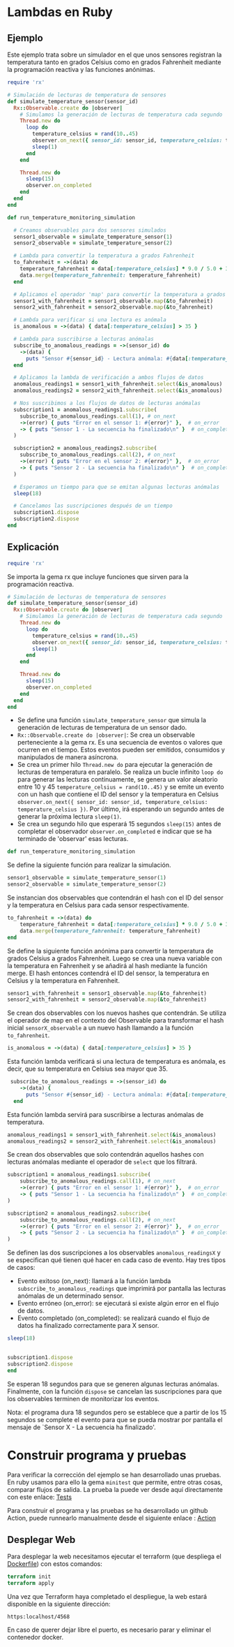 # Lambdas en Ruby #
## Ejemplo ##
Este ejemplo trata sobre un simulador en el que unos sensores registran la temperatura tanto en grados Celsius como en grados Fahrenheit mediante la programación reactiva y las funciones anónimas.

```ruby
require 'rx'

# Simulación de lecturas de temperatura de sensores
def simulate_temperature_sensor(sensor_id)
  Rx::Observable.create do |observer|
    # Simulamos la generación de lecturas de temperatura cada segundo
    Thread.new do
      loop do
        temperature_celsius = rand(10..45)
        observer.on_next({ sensor_id: sensor_id, temperature_celsius: temperature_celsius }) # Emite un hash con el ID del sensor y la temperatura en Celsius
        sleep(1)
      end
    end

    Thread.new do
      sleep(15)
      observer.on_completed
    end
  end
end

def run_temperature_monitoring_simulation

  # Creamos observables para dos sensores simulados
  sensor1_observable = simulate_temperature_sensor(1)
  sensor2_observable = simulate_temperature_sensor(2)

  # Lambda para convertir la temperatura a grados Fahrenheit
  to_fahrenheit = ->(data) do
    temperature_fahrenheit = data[:temperature_celsius] * 9.0 / 5.0 + 32.0
    data.merge(temperature_fahrenheit: temperature_fahrenheit)
  end

  # Aplicamos el operador 'map' para convertir la temperatura a grados Fahrenheit
  sensor1_with_fahrenheit = sensor1_observable.map(&to_fahrenheit)
  sensor2_with_fahrenheit = sensor2_observable.map(&to_fahrenheit)

  # Lambda para verificar si una lectura es anómala
  is_anomalous = ->(data) { data[:temperature_celsius] > 35 }

  # Lambda para suscribirse a lecturas anómalas
  subscribe_to_anomalous_readings = ->(sensor_id) do
    ->(data) { 
      puts "Sensor #{sensor_id} - Lectura anómala: #{data[:temperature_celsius]}°C / #{data[:temperature_fahrenheit]}°F\n" }
  end

  # Aplicamos la lambda de verificación a ambos flujos de datos
  anomalous_readings1 = sensor1_with_fahrenheit.select(&is_anomalous)
  anomalous_readings2 = sensor2_with_fahrenheit.select(&is_anomalous)

  # Nos suscribimos a los flujos de datos de lecturas anómalas
  subscription1 = anomalous_readings1.subscribe(
    subscribe_to_anomalous_readings.call(1), # on_next
    ->(error) { puts "Error en el sensor 1: #{error}" },  # on_error
    -> { puts "Sensor 1 - La secuencia ha finalizado\n" }  # on_completed
  )

  subscription2 = anomalous_readings2.subscribe(
    subscribe_to_anomalous_readings.call(2), # on_next
    ->(error) { puts "Error en el sensor 2: #{error}" },  # on_error
    -> { puts "Sensor 2 - La secuencia ha finalizado\n" }  # on_completed
  )

  # Esperamos un tiempo para que se emitan algunas lecturas anómalas
  sleep(18)

  # Cancelamos las suscripciones después de un tiempo
  subscription1.dispose
  subscription2.dispose
end
```

## Explicación ##
```ruby
require 'rx'
```
Se importa la gema rx que incluye funciones que sirven para la programación reactiva.

```ruby
# Simulación de lecturas de temperatura de sensores
def simulate_temperature_sensor(sensor_id)
  Rx::Observable.create do |observer|
    # Simulamos la generación de lecturas de temperatura cada segundo
    Thread.new do
      loop do
        temperature_celsius = rand(10..45)
        observer.on_next({ sensor_id: sensor_id, temperature_celsius: temperature_celsius }) # Emite un hash con el ID del sensor y la temperatura en Celsius
        sleep(1)
      end
    end

    Thread.new do
      sleep(15)
      observer.on_completed
    end
  end
end
```
- Se define una función `simulate_temperature_sensor` que simula la generación de lecturas de temperatura de un sensor dado.
- `Rx::Observable.create do |observer|`: Se crea un observable perteneciente a la gema rx. Es una secuencia de eventos o valores que ocurren en el tiempo. Estos eventos pueden ser emitidos, consumidos y manipulados de manera asíncrona.
- Se crea un primer hilo `Thread.new do` para ejecutar la generación de lecturas de temperatura en paralelo.
Se realiza un bucle infinito `loop do` para generar las lecturas continuamente, se genera un valor aleatorio entre 10 y 45 `temperature_celsius = rand(10..45)` y se emite un evento con un hash que contiene el ID del sensor y la temperatura en Celsius `observer.on_next({ sensor_id: sensor_id, temperature_celsius: temperature_celsius })`. Por último, irá esperando un segundo antes de generar la próxima lectura `sleep(1)`.
- Se crea un segundo hilo que esperará 15 segundos `sleep(15)` antes de completar el observador `observer.on_completed` e indicar que se ha terminado de 'observar' esas lecturas.

```ruby
def run_temperature_monitoring_simulation
```
Se define la siguiente función para realizar la simulación.

```ruby
sensor1_observable = simulate_temperature_sensor(1)
sensor2_observable = simulate_temperature_sensor(2)
```
Se instancian dos observables que contendrán el hash con el ID del sensor y la temperatura en Celsius para cada sensor respectivamente.

```ruby
to_fahrenheit = ->(data) do
    temperature_fahrenheit = data[:temperature_celsius] * 9.0 / 5.0 + 32.0
    data.merge(temperature_fahrenheit: temperature_fahrenheit)
end
```
Se define la siguiente función anónima para convertir la temperatura de grados Celsius a grados Fahrenheit. Luego se crea una nueva variable con la temperatura en Fahrenheit y se añadirá al hash mediante la función merge.
El hash entonces contendrá el ID del sensor, la temperatura en Celsius y la temperatura en Fahrenheit.

```ruby
sensor1_with_fahrenheit = sensor1_observable.map(&to_fahrenheit)
sensor2_with_fahrenheit = sensor2_observable.map(&to_fahrenheit)
```
Se crean dos observables con los nuevos hashes que contendrán. Se utiliza el operador de map en el contexto del Observable para transformar el hash inicial `sensorX_observable` a un nuevo hash llamando a la función `to_fahrenheit`.

```ruby
is_anomalous = ->(data) { data[:temperature_celsius] > 35 }
```
Esta función lambda verificará si una lectura de temperatura es anómala, es decir, que su temperatura en Celsius sea mayor que 35.

```ruby
 subscribe_to_anomalous_readings = ->(sensor_id) do
    ->(data) { 
      puts "Sensor #{sensor_id} - Lectura anómala: #{data[:temperature_celsius]}°C / #{data[:temperature_fahrenheit]}°F\n" }
  end
```
Esta función lambda servirá para suscribirse a lecturas anómalas de temperatura.

```ruby
anomalous_readings1 = sensor1_with_fahrenheit.select(&is_anomalous)
anomalous_readings2 = sensor2_with_fahrenheit.select(&is_anomalous)
```
Se crean dos observables que solo contendrán aquellos hashes con lecturas anómalas mediante el operador de `select` que los filtrará.

```ruby
subscription1 = anomalous_readings1.subscribe(
    subscribe_to_anomalous_readings.call(1), # on_next
    ->(error) { puts "Error en el sensor 1: #{error}" },  # on_error
    -> { puts "Sensor 1 - La secuencia ha finalizado\n" }  # on_completed
)

subscription2 = anomalous_readings2.subscribe(
    subscribe_to_anomalous_readings.call(2), # on_next
    ->(error) { puts "Error en el sensor 2: #{error}" },  # on_error
    -> { puts "Sensor 2 - La secuencia ha finalizado\n" }  # on_completed
)
```
Se definen las dos suscripciones a los observables `anomalous_readingsX` y se especifican qué tienen qué hacer en cada caso de evento. Hay tres tipos de casos:
- Evento exitoso (on_next): llamará a la función lambda `subscribe_to_anomalous_readings` que imprimirá por pantalla las lecturas anómalas de un determinado sensor.
- Evento erróneo (on_error): se ejecutará si existe algún error en el flujo de datos.
- Evento completado (on_completed): se realizará cuando el flujo de datos ha finalizado correctamente para X sensor.

```ruby
sleep(18)

  
subscription1.dispose
subscription2.dispose
end
```
Se esperan 18 segundos para que se generen algunas lecturas anómalas.
Finalmente, con la función `dispose` se cancelan las suscripciones para que los observables terminen de monitorizar los eventos.

Nota: el programa dura 18 segundos pero se establece que a partir de los 15 segundos se complete el evento para que se pueda mostrar por pantalla el mensaje de `Sensor X - La secuencia ha finalizado'.

# Construir programa y pruebas #
Para verificar la corrección del ejemplo se han desarrollado unas pruebas. En ruby usamos para ello la gema `minitest` que permite, entre otras cosas, comparar flujos de salida. 
La prueba la puede ver desde aquí directamente con este enlace: [Tests](testLambdas.rb)

Para construir el programa y las pruebas se ha desarrollado un github Action, puede runnearlo manualmente desde
el siguiente enlace : [Action](../../../.github/workflows/lambdas.ruby.yml)

## Desplegar Web ##
Para desplegar la web necesitamos ejecutar el terraform (que despliega el [Dockerfile](Dockerfile)) con estos comandos:


```terraform
terraform init
terraform apply
```
Una vez que Terraform haya completado el despliegue, la web estará disponible en la siguiente dirección: 

`https:localhost/4568`

En caso de querer dejar libre el puerto, es necesario parar y eliminar el contenedor docker.
